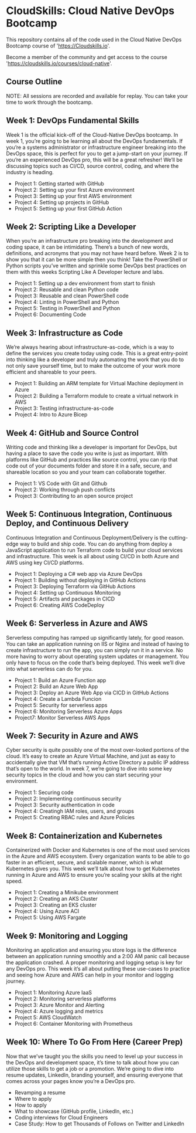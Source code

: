 # CloudSkills: Cloud Native DevOps Bootcamp

This repository contains all of the code used in the Cloud Native DevOps Bootcamp course of 'https://Cloudskills.io'. 

Become a member of the community and get access to the course 'https://cloudskills.io/courses/cloud-native'.

## Course Outline

NOTE: All sessions are recorded and available for replay. You can take your time to work through the bootcamp.

## Week 1: DevOps Fundamental Skills

Week 1 is the official kick-off of the Cloud-Native DevOps bootcamp. In week 1, you’re going to be learning all about the DevOps fundamentals. If you’re a systems administrator or infrastructure engineer breaking into the DevOps space, this is perfect for you to get a jump-start on your journey. If you’re an experienced DevOps pro, this will be a great refresher! We’ll be discussing topics such as CI/CD, source control, coding, and where the industry is heading.

- Project 1: Getting started with GitHub
- Project 2: Setting up your first Azure environment
- Project 3: Setting up your first AWS environment
- Project 4: Setting up projects in GitHub
- Project 5: Setting up your first GitHub Action

## Week 2: Scripting Like a Developer

When you’re an infrastructure pro breaking into the development and coding space, it can be intimidating. There’s a bunch of new words, definitions, and acronyms that you may not have heard before. Week 2 is to show you that it can be more simple then you think! Take the PowerShell or Python scripts you’ve written and sprinkle some DevOps best practices on them with this weeks Scripting Like A Developer lecture and labs.

- Project 1: Setting up a dev environment from start to finish
- Project 2: Reusable and clean Python code
- Project 3: Reusable and clean PowerShell code
- Project 4: Linting in PowerShell and Python
- Project 5: Testing in PowerShell and Python
- Project 6: Documenting Code

## Week 3: Infrastructure as Code

We’re always hearing about infrastructure-as-code, which is a way to define the services you create today using code. This is a great entry-point into thinking like a developer and truly automating the work that you do to not only save yourself time, but to make the outcome of your work more efficient and shareable to your peers.

- Project 1: Building an ARM template for Virtual Machine deployment in Azure
- Project 2: Building a Terraform module to create a virtual network in AWS
- Project 3: Testing infrastructure-as-code
- Project 4: Intro to Azure Bicep

## Week 4: GitHub and Source Control

Writing code and thinking like a developer is important for DevOps, but having a place to save the code you write is just as important. With platforms like GitHub and practices like source control, you can rip that code out of your documents folder and store it in a safe, secure, and shareable location so you and your team can collaborate together.

- Project 1: VS Code with Git and Github
- Project 2: Working through push conflicts
- Project 3: Contributing to an open source project

## Week 5: Continuous Integration, Continuous Deploy, and Continuous Delivery

Continuous Integration and Continuous Deployment/Delivery is the cutting-edge way to build and ship code. You can do anything from deploy a JavaScript application to run Terraform code to build your cloud services and infrastructure. This week is all about using CI/CD in both Azure and AWS using key CI/CD platforms.

- Project 1: Deploying a C# web app via Azure DevOps
- Project 1: Building without deploying in GitHub Actions
- Project 3: Deploying Terraform via GitHub Actions
- Project 4: Setting up Continuous Monitoring
- Project 5: Artifacts and packages in CICD
- Project 6: Creating AWS CodeDeploy

## Week 6: Serverless in Azure and AWS

Serverless computing has ramped up significantly lately, for good reason. You can take an application running on IIS or Nginx and instead of having to create infrastructure to run the app, you can simply run it in a service. No more having to worry about operating system updates or management. You only have to focus on the code that’s being deployed. This week we’ll dive into what serverless can do for you.

- Project 1: Build an Azure Function app
- Project 2: Build an Azure Web App
- Project 3: Deploy an Azure Web App via CICD in GitHub Actions
- Project 4: Create a Lambda Funcion
- Project 5: Security for serverless apps
- Project 6: Monitoring Serverless Azure Apps
- Project7: Monitor Serverless AWS Apps

## Week 7: Security in Azure and AWS

Cyber security is quite possibly one of the most over-looked portions of the cloud. It’s easy to create an Azure Virtual Machine, and just as easy to accidentally give that VM that’s running Active Directory a public IP address that’s open to the world. In week 7, we’re going to dive into some key security topics in the cloud and how you can start securing your environment.

- Project 1: Securing code
- Project 2: Implementing continuous security
- Project 3: Security authentication in code
- Project 4: Creatingh IAM roles, users, and groups
- Project 5: Creating RBAC rules and Azure Policies

## Week 8: Containerization and Kubernetes

Containerized with Docker and Kubernetes is one of the most used services in the Azure and AWS ecosystem. Every organization wants to be able to go faster in an efficient, secure, and scalable manner, which is what Kubernetes gives you. This week we’ll talk about how to get Kubernetes running in Azure and AWS to ensure you’re scaling your skills at the right speed.

- Project 1: Creating a Minikube environment
- Project 2: Creating an AKS Cluster
- Project 3: Creating an EKS cluster
- Project 4: Using Azure ACI
- Project 5: Using AWS Fargate

## Week 9: Monitoring and Logging

Monitoring an application and ensuring you store logs is the difference between an application running smoothly and a 2:00 AM panic call because the application crashed. A proper monitoring and logging setup is key for any DevOps pro. This week it’s all about putting these use-cases to practice and seeing how Azure and AWS can help in your monitor and logging journey.

- Project 1: Monitoring Azure IaaS
- Project 2: Monitoring serverless platforms
- Project 3: Azure Monitor and Alerting
- Project 4: Azure logging and metrics
- Project 5: AWS CloudWatch
- Project 6: Container Monitoring with Prometheus

## Week 10: Where To Go From Here (Career Prep)

Now that we’ve taught you the skills you need to level up your success in the DevOps and development space, it’s time to talk about how you can utilize those skills to get a job or a promotion. We’re going to dive into resume updates, LinkedIn, branding yourself, and ensuring everyone that comes across your pages know you’re a DevOps pro.

- Revamping a resume
- Where to apply
- How to apply
- What to showcase (GitHub profile, LinkedIn, etc.)
- Coding interviews for Cloud Engineers
- Case Study: How to get Thousands of Follows on Twitter and LinkedIn
